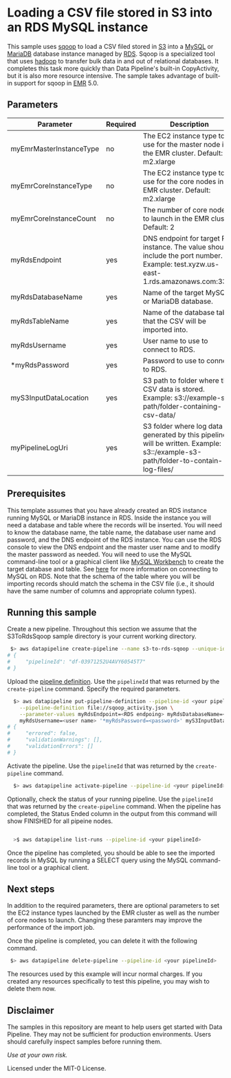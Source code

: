 # Loading a CSV file stored in S3 into an RDS MySQL instance

This sample uses [sqoop](http://sqoop.apache.org/) to load a CSV filed stored in [S3](https://aws.amazon.com/s3/) into a [MySQL](https://www.mysql.com/) or [MariaDB](https://mariadb.org/) database instance managed by [RDS](https://aws.amazon.com/rds/). Sqoop is a specialized tool that uses [hadoop](http://hadoop.apache.org/) to transfer bulk data in and out of relational databases. It completes this task more quickly than Data Pipeline's built-in CopyActivity, but it is also more resource intensive. The sample takes advantage of built-in support for sqoop in [EMR](https://aws.amazon.com/emr/) 5.0.

## Parameters

Parameter | Required | Description
----------|----------|------------
myEmrMasterInstanceType | no | The EC2 instance type to use for the master node in the EMR cluster. Default: m2.xlarge
myEmrCoreInstanceType | no | The EC2 instance type to use for the core nodes in the EMR cluster. Default: m2.xlarge
myEmrCoreInstanceCount | no | The number of core nodes to launch in the EMR cluster. Default: 2
myRdsEndpoint | yes | DNS endpoint for target RDS instance. The value should include the port number. Example: test.xyzw.us-east-1.rds.amazonaws.com:3306
myRdsDatabaseName | yes | Name of the target MySQL or MariaDB database.
myRdsTableName | yes | Name of the database table that the CSV will be imported into.
myRdsUsername | yes | User name to use to connect to RDS.
\*myRdsPassword | yes | Password to use to connect to RDS.
myS3InputDataLocation | yes | S3 path to folder where the CSV data is stored. Example: s3://example-s3-path/folder-containing-csv-data/
myPipelineLogUri | yes | S3 folder where log data generated by this pipeline will be written. Example: s3::/example-s3-path/folder-to-contain-log-files/

## Prerequisites

This template assumes that you have already created an RDS instance running MySQL or MariaDB instance in RDS. Inside the instance you will need a database and table where the records will be inserted. You will need to know the database name, the table name, the database user name and password, and the DNS endpoint of the RDS instance. You can use the RDS console to view the DNS endpoint and the master user name and to modify the master password as needed. You will need to use the MySQL command-line tool or a graphical client like [MySQL Workbench](https://www.mysql.com/products/workbench/) to create the target database and table. See [here](https://docs.aws.amazon.com/AmazonRDS/latest/UserGuide/USER_ConnectToInstance.html) for more information on connecting to MySQL on RDS. Note that the schema of the table where you will be importing records should match the schema in the CSV file (i.e., it should have the same number of columns and appropriate column types).

## Running this sample

Create a new pipeline. Throughout this section we assume that the S3ToRdsSqoop sample directory is
your current working directory.

```sh
 $> aws datapipeline create-pipeline --name s3-to-rds-sqoop --unique-id s3-to-rds-sqoop
# {
#     "pipelineId": "df-03971252U4AVY60545T7"
# }
```

Upload the [pipeline definition](http://docs.aws.amazon.com/datapipeline/latest/DeveloperGuide/dp-writing-pipeline-definition.html). Use the `pipelineId` that was returned by the `create-pipeline` command. Specify the required parameters.

```sh
  $> aws datapipeline put-pipeline-definition --pipeline-id <your pipelineId> \
    --pipeline-definition file://sqoop_activity.json \
    --parameter-values myRdsEndpoint=<RDS endpoing> myRdsDatabaseName=<database name> myRdsTableName=<table name> \
    myRdsUsername=<user name> '*myRdsPassword=<password>' myS3InputDataLocation=<data location> myPipelineLogUri=<log location>
# {
#     "errored": false,
#     "validationWarnings": [],
#     "validationErrors": []
# }
```

Activate the pipeline. Use the `pipelineId` that was returned by the `create-pipeline` command.

```sh
  $> aws datapipeline activate-pipeline --pipeline-id <your pipelineId>
```

Optionally, check the status of your running pipeline. Use the `pipelineId` that was returned by the
`create-pipeline` command. When the pipeline has completed, the Status Ended column in the output
from this command will show FINISHED for all pipeine nodes.

```sh

  >$ aws datapipeline list-runs --pipeline-id <your pipelineId>

```

Once the pipeline has completed, you should be able to see the imported records in MySQL by running a SELECT query using the MySQL command-line tool or a graphical client.

## Next steps

In addition to the required parameters, there are optional parameters to set the EC2 instance types launched by the EMR cluster as well as the number of core nodes to launch. Changing these paramters may improve the performance of the import job.

Once the pipeline is completed, you can delete it with the following command.

```sh
 $> aws datapipeline delete-pipeline --pipeline-id <your pipelineId>
```

The resources used by this example will incur normal charges. If you created any resources specifically to test this pipeline, you may wish to delete them now.

## Disclaimer

The samples in this repository are meant to help users get started with Data Pipeline. They may not
be sufficient for production environments. Users should carefully inspect samples before running
them.

*Use at your own risk.*

Licensed under the MIT-0 License.
